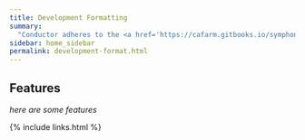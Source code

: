 ```yaml
---
title: Development Formatting
summary: 
  "Conductor adheres to the <a href='https://cafarm.gitbooks.io/symphony/content/Style-Guide.html'>standard</a> suggested by the Symphony authors."
sidebar: home_sidebar
permalink: development-format.html
---
```


## Features

*here are some features*

{% include links.html %}